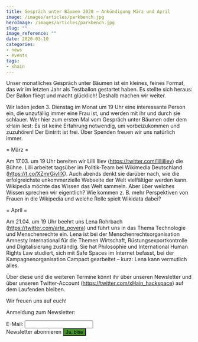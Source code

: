 ```yaml
---
title: Gespräch unter Bäumen 2020 – Ankündigung März und April
image: /images/articles/parkbench.jpg
heroImage: /images/articles/parkbench.jpg
slug: ""
image_reference: ""
date: 2020-03-10
categories:
- news
- events
tags:
- xhain
---
```

Unser monatliches Gespräch unter Bäumen ist ein kleines, feines Format, das wir im letzten Jahr als Testballon gestartet haben. Es stellte sich heraus: Der Ballon fliegt und macht glücklich! Deshalb machen wir weiter.

Wir laden jeden 3. Dienstag im Monat um 19 Uhr eine interessante Person ein, die unzufällig immer eine Frau ist, und werden mit ihr und durch sie schlauer. Wer hier zum ersten Mal vom Gespräch unter Bäumen oder dem xHain liest: Es ist keine Erfahrung notwendig, um vorbeizukommen und zuzuhören! Der Eintritt ist frei. Über Spenden freuen wir uns natürlich immer.

= März =

Am 17.03. um 19 Uhr bereiten wir Lilli Iliev (https://twitter.com/lilliiliev) die Bühne. Lilli arbeitet tagsüber im Politik-Team bei Wikimedia Deutschland (https://t.co/XZmrGivIlX). Auch abends denkt sie darüber nach, wie die erfolgreichste unkommerzielle Webseite der Welt vielfältiger werden kann. Wikipedia möchte das Wissen das Welt sammeln. Aber über welches Wissen sprechen wir eigentlich? Wie kommen z. B. mehr Perspektiven von Frauen in die Wikipedia und welche Rolle spielt Wikidata dabei?

= April =

Am 21.04. um 19 Uhr beehrt uns Lena Rohrbach (https://twitter.com/arte_povera) und führt uns in das Thema Technologie und Menschenrechte ein. Lena ist bei der Menschenrechtsorganisation Amnesty International für die Themen Wirtschaft, Rüstungsexportkontrolle und Digitalisierung zuständig. Sie hat Philosophie und International Human Rights Law studiert, sich mit Safe Spaces im Internet befasst, bei der Kampagnenorganisation Campact gearbeitet – kurz: Lena kann vermutlich alles.


Über diese und die weiteren Termine könnt ihr über unseren Newsletter und über unseren Twitter-Account (https://twitter.com/xHain_hackspace) auf dem Laufenden bleiben.

Wir freuen uns auf euch!



Anmeldung zum Newsletter:
<form action="https://formspree.io/gub_newsletter@x-hain.de"
      method="POST">
    <label for="email">E-Mail:
    	<input type="email" name="_replyto" title="E-Mail" required>
    </label><br>
    <label>Newsletter abonnieren
    	<input type="submit" value="Ja, bitte" style="background:#408e27">
	</label><br>
</form>